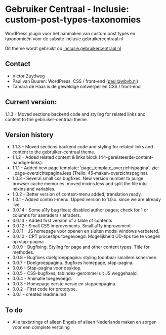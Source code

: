 # Gebruiker Centraal - Inclusie: custom-post-types-taxonomies
WordPress plugin voor het aanmaken van custom post types en taxonomieën voor de subsite inclusie.gebruikercentraal.nl

Dit theme wordt gebruikt op [inclusie.gebruikercentraal.nl](https://inclusie.gebruikercentraal.nl)

## Contact
* Victor Zuydweg
* Paul van Buuren: WordPress, CSS / front-end (paul@wbvb.nl)
* Tamara de Haas is de geweldige ontwerper en CSS / front-end

## Current version:
1.1.3 - Moved sections backend code and styling for related links and content to the gebruiker-centraal theme.

## Version history
* 1.1.3 - Moved sections backend code and styling for related links and content to the gebruiker-centraal theme.
* 1.1.2 - Added related content & links block (44-gerelateerde-content-handige-links).
* 1.1.1 - Added new page template: 'page_template_overzichtspagina'. zie: _page-overzichtspagina.less (Trello: 45-maken-overzichtspagina).
* 1.0.3 - Several small css bugfixes. New version number to purge browser cache memories. moved mixins.less and split the file into mixins and variables.
* 1.0.2 - Better version of context-menu added, translation ready.
* 1.0.1 - Added context-menu. Upped version to 1.0.x. since we are already live.
* 0.0.14 - Some a11y bug fixes; disabled author pages;  check for 1 or columns for aanraders / afraders.
* 0.0.13 - Added first version of a table of contents
* 0.0.12 - Small CSS improvements. Small a11y improvement.
* 0.0.11 - JS homepage voor openen en sluiten modal windows verbeterd.
* 0.0.10 - CPT procestips toegevoegd. Mogelijkheid OD-tips toe te voegen op stap-pagina.
* 0.0.9 - Bugfixing. Styling for page and other content types. Title for methodes.
* 0.0.8 - Bugfixes doelgroeppagina: styling toonbaar smallere schermen.
* 0.0.7 - Doelgroeppagina. Bugfixes homepage, stap-pagina.
* 0.0.6 - Stap-pagina voor desktop.
* 0.0.5 - CSS-bugfixes; tabindex-gerommel uit JS weggehaald.
* 0.0.4 - Animatie toegevoegd.
* 0.0.3 - Homepage eerste versie en stappenpagina.
* 0.0.2 - First code for prototype.
* 0.0.1 - created readme.md

## To do
* Alle textstrings of alleen Engels of alleen Nederlands maken en zorgen voor een complete vertaling
